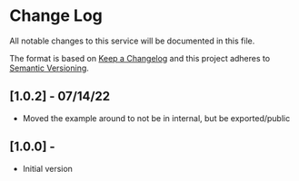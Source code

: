 # Change Log

All notable changes to this service will be documented in this file.

The format is based on [Keep a Changelog](http://keepachangelog.com/)
and this project adheres to [Semantic Versioning](http://semver.org/).

## [1.0.2] - 07/14/22

- Moved the example around to not be in internal, but be exported/public

## [1.0.0] -

- Initial version
